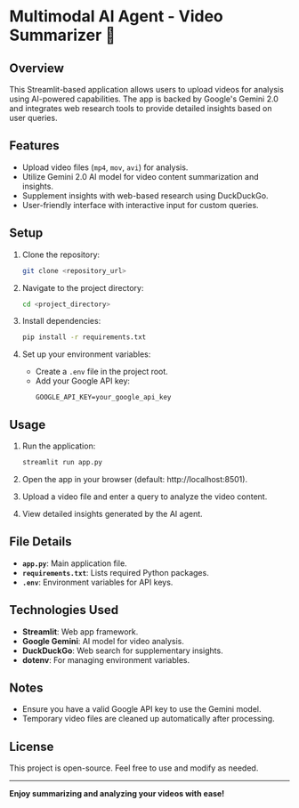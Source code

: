 # Multimodal AI Agent - Video Summarizer 🎥

## Overview
This Streamlit-based application allows users to upload videos for analysis using AI-powered capabilities. The app is backed by Google's Gemini 2.0 and integrates web research tools to provide detailed insights based on user queries.

## Features
- Upload video files (`mp4`, `mov`, `avi`) for analysis.
- Utilize Gemini 2.0 AI model for video content summarization and insights.
- Supplement insights with web-based research using DuckDuckGo.
- User-friendly interface with interactive input for custom queries.

## Setup
1. Clone the repository:
    ```bash
    git clone <repository_url>
    ```

2. Navigate to the project directory:
    ```bash
    cd <project_directory>
    ```

3. Install dependencies:
    ```bash
    pip install -r requirements.txt
    ```

4. Set up your environment variables:
    - Create a `.env` file in the project root.
    - Add your Google API key:
      ```env
      GOOGLE_API_KEY=your_google_api_key
      ```

## Usage
1. Run the application:
    ```bash
    streamlit run app.py
    ```

2. Open the app in your browser (default: http://localhost:8501).

3. Upload a video file and enter a query to analyze the video content.

4. View detailed insights generated by the AI agent.

## File Details
- **`app.py`**: Main application file.
- **`requirements.txt`**: Lists required Python packages.
- **`.env`**: Environment variables for API keys.

## Technologies Used
- **Streamlit**: Web app framework.
- **Google Gemini**: AI model for video analysis.
- **DuckDuckGo**: Web search for supplementary insights.
- **dotenv**: For managing environment variables.

## Notes
- Ensure you have a valid Google API key to use the Gemini model.
- Temporary video files are cleaned up automatically after processing.

## License
This project is open-source. Feel free to use and modify as needed.

---

**Enjoy summarizing and analyzing your videos with ease!**
